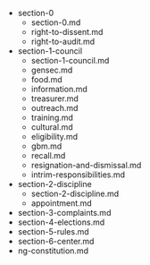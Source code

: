 - section-0
	- section-0.md
	- right-to-dissent.md
	- right-to-audit.md
- section-1-council
	- section-1-council.md
	- gensec.md
	- food.md
	- information.md
	- treasurer.md
	- outreach.md
	- training.md
	- cultural.md
	- eligibility.md
	- gbm.md
	- recall.md
	- resignation-and-dismissal.md
	- intrim-responsibilities.md
- section-2-discipline
	- section-2-discipline.md
	- appointment.md
- section-3-complaints.md
- section-4-elections.md
- section-5-rules.md
- section-6-center.md
- ng-constitution.md
